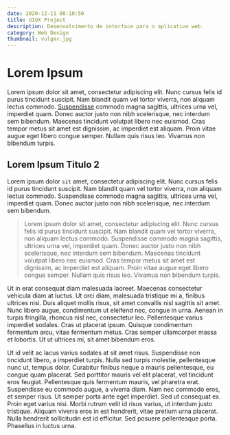 ```yaml
---
date: 2020-12-11 08:10:50
title: UIUX Project
description: Desenvolvimento de interface para o aplicativo web.
category: Web Design
thumbnail: vulgar.jpg
---
```


# Lorem Ipsum

Lorem ipsum dolor sit amet, consectetur adipiscing elit. Nunc cursus felis id purus tincidunt suscipit. Nam blandit quam vel tortor viverra, non aliquam lectus commodo. [Suspendisse](https://www.gabehercules.me) commodo magna sagittis, ultrices urna vel, imperdiet quam. Donec auctor justo non nibh scelerisque, nec interdum sem bibendum. Maecenas tincidunt volutpat libero nec euismod. Cras tempor metus sit amet est dignissim, ac imperdiet est aliquam. Proin vitae augue eget libero congue semper. Nullam quis risus leo. Vivamus non bibendum turpis.


## Lorem Ipsum Titulo 2

Lorem ipsum dolor `sit` amet, consectetur adipiscing elit. Nunc cursus felis id purus tincidunt suscipit. Nam blandit quam vel tortor viverra, non aliquam lectus commodo. Suspendisse commodo magna sagittis, ultrices urna vel, imperdiet quam. Donec auctor justo non nibh scelerisque, nec interdum sem bibendum.


> Lorem ipsum dolor sit amet, consectetur adipiscing elit. Nunc cursus felis id purus tincidunt suscipit. Nam blandit quam vel tortor viverra, non aliquam lectus commodo. Suspendisse commodo magna sagittis, ultrices urna vel, imperdiet quam. Donec auctor justo non nibh scelerisque, nec interdum sem bibendum. Maecenas tincidunt volutpat libero nec euismod. Cras tempor metus sit amet est dignissim, ac imperdiet est aliquam. Proin vitae augue eget libero congue semper. Nullam quis risus leo. Vivamus non bibendum turpis.

Ut in erat consequat diam malesuada laoreet. Maecenas consectetur vehicula diam at luctus. Ut orci diam, malesuada tristique mi a, finibus ultrices nisi. Duis aliquet mollis risus, sit amet convallis nisl sagittis sit amet. Nunc libero augue, condimentum ut eleifend nec, congue in urna. Aenean in turpis fringilla, rhoncus nisl nec, consectetur leo. Pellentesque varius imperdiet sodales. Cras ut placerat ipsum. Quisque condimentum fermentum arcu, vitae fermentum metus. Cras semper ullamcorper massa et lobortis. Ut ut ultrices mi, sit amet bibendum eros.

Ut id velit ac lacus varius sodales at sit amet risus. Suspendisse non tincidunt libero, a imperdiet turpis. Nulla sed turpis molestie, pellentesque nunc ut, tempus dolor. Curabitur finibus neque a mauris pellentesque, eu congue quam placerat. Sed porttitor mauris vel elit placerat, vel tincidunt eros feugiat. Pellentesque quis fermentum mauris, vel pharetra erat. Suspendisse eu commodo augue, a viverra diam. Nam nec commodo eros, et semper risus. Ut semper porta ante eget imperdiet. Sed ut consequat ex. Proin eget varius nisi. Morbi rutrum velit id risus varius, ut interdum justo tristique. Aliquam viverra eros in est hendrerit, vitae pretium urna placerat. Nulla hendrerit sollicitudin est id efficitur. Sed posuere pellentesque porta. Phasellus in luctus urna.